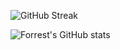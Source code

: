 ![GitHub Streak](https://streak-stats.demolab.com?user=vedaaanggshetty&theme=gruvbox&border_radius=4.5) 

![Forrest's GitHub stats](https://github-readme-stats.vercel.app/api?username=vedaaanggshetty&show_icons=true&theme=gruvbox)

